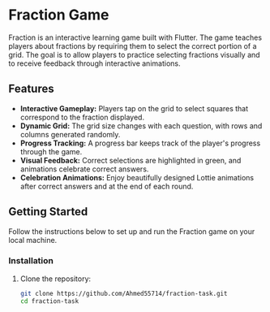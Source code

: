 # Fraction Game

Fraction is an interactive learning game built with Flutter. The game teaches players about fractions by requiring them to select the correct portion of a grid. The goal is to allow players to practice selecting fractions visually and to receive feedback through interactive animations.

## Features

- **Interactive Gameplay:** Players tap on the grid to select squares that correspond to the fraction displayed.
- **Dynamic Grid:** The grid size changes with each question, with rows and columns generated randomly.
- **Progress Tracking:** A progress bar keeps track of the player's progress through the game.
- **Visual Feedback:** Correct selections are highlighted in green, and animations celebrate correct answers.
- **Celebration Animations:** Enjoy beautifully designed Lottie animations after correct answers and at the end of each round.

## Getting Started

Follow the instructions below to set up and run the Fraction game on your local machine.

### Installation

1. Clone the repository:

   ```bash
   git clone https://github.com/Ahmed55714/fraction-task.git
   cd fraction-task
